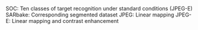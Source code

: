 SOC: Ten classes of target recognition under standard conditions (JPEG-E)
SARbake: Corresponding segmented dataset
JPEG: Linear mapping
JPEG-E: Linear mapping and contrast enhancement
